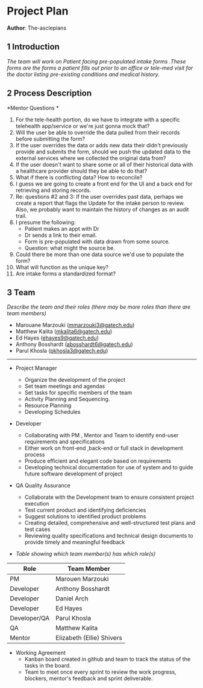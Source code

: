 # Project Plan



**Author**: The-asclepians

## 1 Introduction

*The team will work on Patient facing pre-populated intake forms .These forms are the forms a patient fills out prior to an office or tele-med visit for the doctor listing pre-existing conditions and medical history.*

## 2 Process Description

*Mentor Questions *

1. For the tele-health portion, do we have to integrate with a specific telehealth app/service or we're just gonna mock that?
2. Will the user be able to override the data pulled from their records before submitting the form?
3. If the user overrides the data or adds new data their didn't previously provide and submits the form, should we push the updated data to the external services where we collected the original data from?
4. If the user doesn't want to share some or all of their historical data with a healthcare provider should they be able to do that?
5. What if there is conflicting data? How to reconcile?
6. I guess we are going to create a front end for the UI and a back end for retrieving and storing records.
7. Re: questions #2 and 3:  If the user overrides past data, perhaps we create a report that flags the Update for the intake person to review.  Also, we probably want to maintain the history of changes as an audit trail.
8. I presume the following:
   -  Patient makes an appt with Dr
   -  Dr sends a link to their email.
   -  Form is pre-populated with data drawn from some source.
   -  Question:  what might the source be.
9.	Could there be more than one data source we'd use to populate the form?
10.	What will function as the unique key?
11.	Are intake forms a standardized format?

## 3 Team

*Describe the team and their roles (there may be more roles than there are team members)*

- Marouane Marzouki ([mmarzouki3@gatech.edu](mailto:mmarzouki3@gatech.edu))
- Matthew Kalita ([mkalita6@gatech.edu](mailto:mkalita6@gatech.edu))
- Ed Hayes ([ehayes9@gatech.edu](mailto:ehayes9@gatech.edu))
- Anthony Bosshardt ([abosshardt6@gatech.edu](mailto:abosshardt6@gatech.edu))
- Parul Khosla ([pkhosla3@gatech.edu](mailto:pkhosla3@gatech.edu))
- -------------------------------------------------------------
- Project Manager 
  * Organize the development of the project 
  * Set team meetings and agendas 
  * Set tasks for specific members of the team 
  * Activity Planning and Sequencing.
  * Resource Planning
  * Developing Schedules
- Developer 
    * Collaborating with PM , Mentor and Team to identify end-user requirements and specifications
    * Either work on front-end ,back-end or full stack in development process
    * Produce efficient and elegant code based on requirements
    * Developing technical documentation for use of system and to guide future software development of project
- QA Quality Assurance   
    * Collaborate with the  Development team to ensure consistent project execution
    * Test current product and identifying deficiencies
    * Suggest solutions to identified product problems
    * Creating detailed, comprehensive and well-structured test plans and test cases
    * Reviewing quality specifications and technical design documents to provide timely and meaningful feedback

- *Table showing which team member(s) has which role(s)*

| Role         | Team Member               |
|--------------|---------------------------|
| PM           | Marouen Marzouki          |
| Developer    | Anthony Bosshardt         |
| Developer    | Daniel Arch               |
| Developer    | Ed Hayes                  |
| Developer/QA | Parul Khosla              |
| QA           | Matthew Kalita            |
| Mentor       | Elizabeth (Ellie) Shivers |
- Working Agreement   
    * Kanban board created in github and team to track the status of the tasks in the board.
    * Team to meet once every sprint to review the work progress, blockers, mentor's feedback and sprint deliverable.
